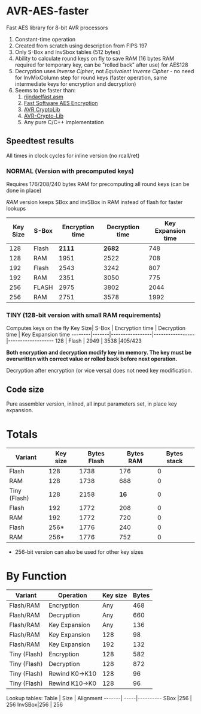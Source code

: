 # AVR-AES-faster
Fast AES library for 8-bit AVR processors
1. Constant-time operation
2. Created from scratch using description from FIPS 197 
2. Only S-Box and InvSbox tables (512 bytes) 
3. Ability to calculate round keys on fly to save RAM (16 bytes RAM required for temporary key, can be "rolled back" after use) for AES128
4. Decryption uses *Inverse Cipher*, not *Equivalent Inverse Cipher* - no need for InvMixColumn step for round keys (faster operation, same intermediate keys for encryption and decryption)
5. Seems to be faster than:
   1. [rijndaelfast.asm](http://point-at-infinity.org/avraes/)
   2. [Fast Software AES Encryption](https://cseweb.ucsd.edu/~dstefan/pubs/osvik:2010:fast.pdf)
   3. [AVR CryptoLib](http://www.emsign.nl/)
   4. [AVR-Crypto-Lib](https://wiki.das-labor.org/w/AVR-Crypto-Lib/en#Blockchiphers)
   5. Any pure C/C++ implementation
   
## Speedtest results
All times in clock cycles for inline version (no rcall/ret)
### NORMAL (Version with precomputed keys)
Requires 176/208/240 bytes RAM for precomputing all round keys (can be done in place)

*RAM* version keeps SBox and invSBox in RAM instead of flash for faster lookups

Key Size| S-Box | Encryption time | Decryption time | Key Expansion time
--------|-------|-----------------|-----------------|--------------------
128     | Flash |         **2111**|         **2682**|               748
128     | RAM   |             1951|             2522|               708 
192     | Flash |             2543|             3242|               807 
192     | RAM   |             2351|             3050|               775
256     | FLASH |             2975|             3802|              2044
256     | RAM   |             2751|             3578|              1992

### TINY (128-bit version with small RAM requirements)
Computes keys on the fly
Key Size| S-Box | Encryption time | Decryption time | Key Expansion time
--------|-------|-----------------|-----------------|-------------------
128     | Flash | 2949            | 3538            |405/423

**Both encryption and decryption modify key im memory. The key must be overwritten with correct value or rolled back before next operation.**

Decryption after encryption (or vice versa) does not need key modification.
   

## Code size

Pure assembler version, inlined, all input parameters set, in place key expansion.

# Totals

Variant       | Key size | Bytes Flash | Bytes RAM | Bytes stack
--------------|----------|-------------|-----------|------------
Flash         | 128      | 1738        | 176       | 0
RAM           | 128      | 1738        | 688       | 0
Tiny (Flash)  | 128      | 2158        | **16**    | 0
Flash         | 192      | 1772        | 208       | 0
RAM           | 192      | 1772        | 720       | 0
Flash         | 256*     | 1776        | 240       | 0
RAM           | 256*     | 1776        | 752       | 0


* 256-bit version can also be used for other key sizes

# By Function
Variant       | Operation     | Key size | Bytes
--------------|---------------|----------|---------
Flash/RAM     | Encryption    | Any      | 468
Flash/RAM     | Decryption    | Any      | 660
Flash/RAM     | Key Expansion | Any      | 136
Flash/RAM     | Key Expansion | 128      | 98
Flash/RAM     | Key Expansion | 192      | 132
Tiny (Flash)  | Encryption    | 128      | 582
Tiny (Flash)  | Decryption    | 128      | 872 
Tiny (Flash)  | Rewind K0->K10| 128      | 96
Tiny (Flash)  | Rewind K10->K0| 128      | 96

Lookup tables:
Table  | Size | Alignment
-------| -----|----------
SBox   |256   | 256
InvSBox|256   | 256     



